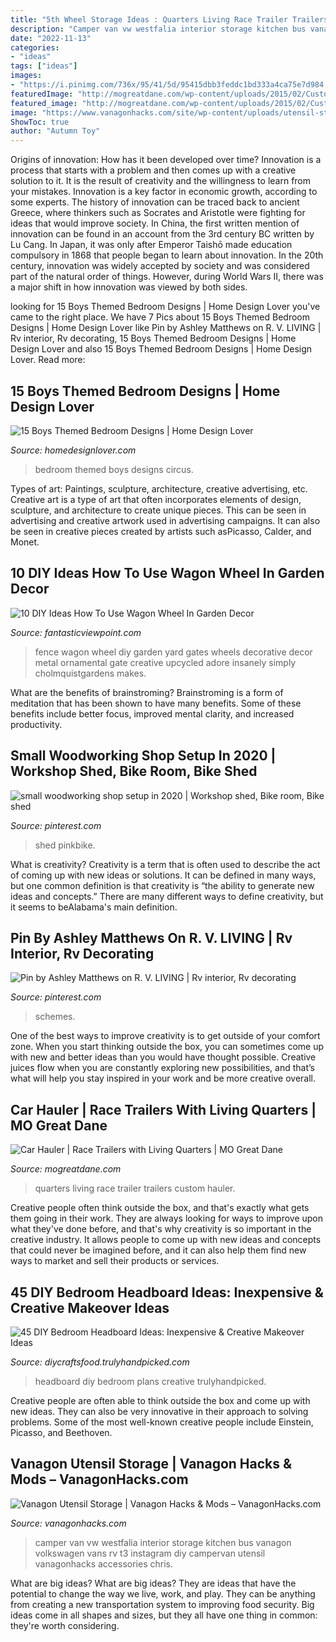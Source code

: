 ```yaml
---
title: "5th Wheel Storage Ideas : Quarters Living Race Trailer Trailers Custom Hauler"
description: "Camper van vw westfalia interior storage kitchen bus vanagon volkswagen vans rv t3 instagram diy campervan utensil vanagonhacks accessories chris"
date: "2022-11-13"
categories:
- "ideas"
tags: ["ideas"]
images:
- "https://i.pinimg.com/736x/95/41/5d/95415dbb3feddc1bd333a4ca75e7d984.jpg"
featuredImage: "http://mogreatdane.com/wp-content/uploads/2015/02/Custom-Living-Quarters-Race-Trailer-10.jpg"
featured_image: "http://mogreatdane.com/wp-content/uploads/2015/02/Custom-Living-Quarters-Race-Trailer-10.jpg"
image: "https://www.vanagonhacks.com/site/wp-content/uploads/utensil-storage.jpg"
ShowToc: true
author: "Autumn Toy"
---
```



Origins of innovation: How has it been developed over time?
Innovation is a process that starts with a problem and then comes up with a creative solution to it. It is the result of creativity and the willingness to learn from your mistakes. Innovation is a key factor in economic growth, according to some experts. The history of innovation can be traced back to ancient Greece, where thinkers such as Socrates and Aristotle were fighting for ideas that would improve society. In China, the first written mention of innovation can be found in an account from the 3rd century BC written by Lu Cang. In Japan, it was only after Emperor Taishō made education compulsory in 1868 that people began to learn about innovation. In the 20th century, innovation was widely accepted by society and was considered part of the natural order of things. However, during World Wars II, there was a major shift in how innovation was viewed by both sides.

	

		
looking for 15 Boys Themed Bedroom Designs | Home Design Lover you've came to the right place. We have 7 Pics about 15 Boys Themed Bedroom Designs | Home Design Lover like Pin by Ashley Matthews on R. V. LIVING | Rv interior, Rv decorating, 15 Boys Themed Bedroom Designs | Home Design Lover and also 15 Boys Themed Bedroom Designs | Home Design Lover. Read more:
		
    
## 15 Boys Themed Bedroom Designs | Home Design Lover

<img loading=lazy src="https://homedesignlover.com/wp-content/uploads/2013/01/1-circus.jpg" onerror="this.onerror=null;this.src='https://tse4.mm.bing.net/th?id=OIP.qyqI5drmN77ogTNjTpFn0gHaKK&amp;pid=15.1';" alt="15 Boys Themed Bedroom Designs | Home Design Lover">

_Source: homedesignlover.com_

>bedroom themed boys designs circus. 

	

Types of art: Paintings, sculpture, architecture, creative advertising, etc.
Creative art is a type of art that often incorporates elements of design, sculpture, and architecture to create unique pieces. This can be seen in advertising and creative artwork used in advertising campaigns. It can also be seen in creative pieces created by artists such asPicasso, Calder, and Monet.

    
## 10 DIY Ideas How To Use Wagon Wheel In Garden Decor

<img loading=lazy src="http://www.fantasticviewpoint.com/wp-content/uploads/2016/09/Purely-ornamental-fence-section-634x650.jpg" onerror="this.onerror=null;this.src='https://tse1.mm.bing.net/th?id=OIP.gb5GHXPn5wSSoeLySOT1RQHaHl&amp;pid=15.1';" alt="10 DIY Ideas How To Use Wagon Wheel In Garden Decor">

_Source: fantasticviewpoint.com_

>fence wagon wheel diy garden yard gates wheels decorative decor metal ornamental gate creative upcycled adore insanely simply cholmquistgardens makes. 

	

What are the benefits of brainstroming?
Brainstroming is a form of meditation that has been shown to have many benefits. Some of these benefits include better focus, improved mental clarity, and increased productivity.

    
## Small Woodworking Shop Setup In 2020 | Workshop Shed, Bike Room, Bike Shed

<img loading=lazy src="https://i.pinimg.com/736x/95/41/5d/95415dbb3feddc1bd333a4ca75e7d984.jpg" onerror="this.onerror=null;this.src='https://tse3.mm.bing.net/th?id=OIP.TOkUqTkep3akLN7PDpKJzAHaJ4&amp;pid=15.1';" alt="small woodworking shop setup in 2020 | Workshop shed, Bike room, Bike shed">

_Source: pinterest.com_

>shed pinkbike. 

	

What is creativity?
Creativity is a term that is often used to describe the act of coming up with new ideas or solutions. It can be defined in many ways, but one common definition is that creativity is “the ability to generate new ideas and concepts.” There are many different ways to define creativity, but it seems to beAlabama's main definition.

    
## Pin By Ashley Matthews On R. V. LIVING | Rv Interior, Rv Decorating

<img loading=lazy src="https://i.pinimg.com/736x/52/1c/cd/521ccdc08eaf04f05e55c1a621445ab4.jpg" onerror="this.onerror=null;this.src='https://tse3.mm.bing.net/th?id=OIP.6Kmbk36dI97kn7e251EymgHaFB&amp;pid=15.1';" alt="Pin by Ashley Matthews on R. V. LIVING | Rv interior, Rv decorating">

_Source: pinterest.com_

>schemes. 

	

One of the best ways to improve creativity is to get outside of your comfort zone. When you start thinking outside the box, you can sometimes come up with new and better ideas than you would have thought possible. Creative juices flow when you are constantly exploring new possibilities, and that’s what will help you stay inspired in your work and be more creative overall.

    
## Car Hauler | Race Trailers With Living Quarters | MO Great Dane

<img loading=lazy src="http://mogreatdane.com/wp-content/uploads/2015/02/Custom-Living-Quarters-Race-Trailer-10.jpg" onerror="this.onerror=null;this.src='https://tse3.mm.bing.net/th?id=OIP.flb3Tj8kxwG19tbxOYS9tgHaE8&amp;pid=15.1';" alt="Car Hauler | Race Trailers with Living Quarters | MO Great Dane">

_Source: mogreatdane.com_

>quarters living race trailer trailers custom hauler. 

	

Creative people often think outside the box, and that's exactly what gets them going in their work. They are always looking for ways to improve upon what they've done before, and that's why creativity is so important in the creative industry. It allows people to come up with new ideas and concepts that could never be imagined before, and it can also help them find new ways to market and sell their products or services.

    
## 45 DIY Bedroom Headboard Ideas: Inexpensive &amp; Creative Makeover Ideas

<img loading=lazy src="https://diycraftsfood.trulyhandpicked.com/wp-content/uploads/2016/05/Rsutic-Headboard-Build-Plans-Trulyhandpicked.jpg" onerror="this.onerror=null;this.src='https://tse2.mm.bing.net/th?id=OIP.0MiQWj1T-1S2fNIj4PRt6QHaLH&amp;pid=15.1';" alt="45 DIY Bedroom Headboard Ideas: Inexpensive &amp; Creative Makeover Ideas">

_Source: diycraftsfood.trulyhandpicked.com_

>headboard diy bedroom plans creative trulyhandpicked. 

	

Creative people are often able to think outside the box and come up with new ideas. They can also be very innovative in their approach to solving problems. Some of the most well-known creative people include Einstein, Picasso, and Beethoven.

    
## Vanagon Utensil Storage | Vanagon Hacks &amp; Mods – VanagonHacks.com

<img loading=lazy src="https://www.vanagonhacks.com/site/wp-content/uploads/utensil-storage.jpg" onerror="this.onerror=null;this.src='https://tse4.mm.bing.net/th?id=OIP.PbuSw5LgiHgeyvplIVxYTAHaFr&amp;pid=15.1';" alt="Vanagon Utensil Storage | Vanagon Hacks &amp; Mods – VanagonHacks.com">

_Source: vanagonhacks.com_

>camper van vw westfalia interior storage kitchen bus vanagon volkswagen vans rv t3 instagram diy campervan utensil vanagonhacks accessories chris. 

	

What are big ideas?
What are big ideas? They are ideas that have the potential to change the way we live, work, and play. They can be anything from creating a new transportation system to improving food security. Big ideas come in all shapes and sizes, but they all have one thing in common: they're worth considering.

